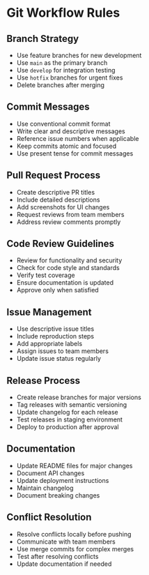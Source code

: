 # Git Workflow Rules

## Branch Strategy
- Use feature branches for new development
- Use `main` as the primary branch
- Use `develop` for integration testing
- Use `hotfix` branches for urgent fixes
- Delete branches after merging

## Commit Messages
- Use conventional commit format
- Write clear and descriptive messages
- Reference issue numbers when applicable
- Keep commits atomic and focused
- Use present tense for commit messages

## Pull Request Process
- Create descriptive PR titles
- Include detailed descriptions
- Add screenshots for UI changes
- Request reviews from team members
- Address review comments promptly

## Code Review Guidelines
- Review for functionality and security
- Check for code style and standards
- Verify test coverage
- Ensure documentation is updated
- Approve only when satisfied

## Issue Management
- Use descriptive issue titles
- Include reproduction steps
- Add appropriate labels
- Assign issues to team members
- Update issue status regularly

## Release Process
- Create release branches for major versions
- Tag releases with semantic versioning
- Update changelog for each release
- Test releases in staging environment
- Deploy to production after approval

## Documentation
- Update README files for major changes
- Document API changes
- Update deployment instructions
- Maintain changelog
- Document breaking changes

## Conflict Resolution
- Resolve conflicts locally before pushing
- Communicate with team members
- Use merge commits for complex merges
- Test after resolving conflicts
- Update documentation if needed 